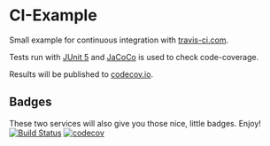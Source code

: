 # CI-Example
Small example for continuous integration with [travis-ci.com](travis-ci.com).  

Tests run with [JUnit 5](https://junit.org/junit5/) and [JaCoCo](https://www.jacoco.org/jacoco/) is used to check code-coverage.  

Results will be published to [codecov.io](codecov.io).  

## Badges
These two services will also give you those nice, little badges. Enjoy!  
[![Build Status](https://travis-ci.com/oemel09/CI-Example.svg?branch=master)](https://travis-ci.com/oemel09/CI-Example)
[![codecov](https://codecov.io/gh/oemel09/CI-Example/branch/master/graph/badge.svg)](https://codecov.io/gh/oemel09/CI-Example)
